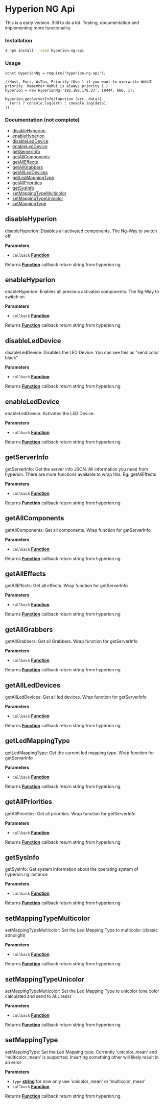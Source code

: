 # Hyperion NG Api

This is a early version. Still to do a lot. Testing, documentation and implementing more functionality.

### Installation
```sh
$ npm install --save hyperion-ng-api
```

### Usage
```
const HyperionNg = require('hyperion-ng-api');

//Host, Port, WsTan, Priority (Use 1 if you want to overwrite WebUI priority. Remember WebUI is always priority 1.)
hyperion = new HyperionNg('192.168.178.23', 19444, 666, 1);

hyperion.getServerInfo(function (err, data){
  (err) ? console.log(err) : console.log(data);
})
```


### Documentation (not complete)

-   [disableHyperion][1]
-   [enableHyperion][2]
-   [disableLedDevice][3]
-   [enableLedDevice][4]
-   [getServerInfo][5]
-   [getAllComponents][6]
-   [getAllEffects][7]
-   [getAllGrabbers][8]
-   [getAllLedDevices][9]
-   [getLedMappingType][10]
-   [getAllPriorities][11]
-   [getSysInfo][12]
-   [setMappingTypeMulticolor][13]
-   [setMappingTypeUnicolor][14]
-   [setMappingType][15]

## disableHyperion

disableHyperion: Disables all activated components. The Ng-Way to switch off.

**Parameters**

-   `callback` **[Function][16]**

Returns **[Function][16]** callback return string from hyperion.ng

## enableHyperion

enableHyperion: Enables all previous activated components. The Ng-Way to switch on.

**Parameters**

-   `callback` **[Function][16]**

Returns **[Function][16]** callback return string from hyperion.ng

## disableLedDevice

disableLedDevice: Disables the LED Device. You can see this as "send color black"

**Parameters**

-   `callback` **[Function][16]**

Returns **[Function][16]** callback return string from hyperion.ng

## enableLedDevice

enableLedDevice: Activates the LED Device.

**Parameters**

-   `callback` **[Function][16]**

Returns **[Function][16]** callback return string from hyperion.ng

## getServerInfo

getServerInfo: Get the server info JSON. All information you need from hyperion. There are more functions available to wrap this. Eg: getAllEffects

**Parameters**

-   `callback` **[Function][16]**

Returns **[Function][16]** callback return string from hyperion.ng

## getAllComponents

getAllComponents: Get all components. Wrap function for getServerInfo

**Parameters**

-   `callback` **[Function][16]**

Returns **[Function][16]** callback return string from hyperion.ng

## getAllEffects

getAllEffects: Get all effects. Wrap function for getServerInfo

**Parameters**

-   `callback` **[Function][16]**

Returns **[Function][16]** callback return string from hyperion.ng

## getAllGrabbers

getAllGrabbers: Get all Grabbers. Wrap function for getServerInfo

**Parameters**

-   `callback` **[Function][16]**

Returns **[Function][16]** callback return string from hyperion.ng

## getAllLedDevices

getAllLedDevices: Get all led devices. Wrap function for getServerInfo

**Parameters**

-   `callback` **[Function][16]**

Returns **[Function][16]** callback return string from hyperion.ng

## getLedMappingType

getLedMappingType: Get the current led mapping type. Wrap function for getServerInfo

**Parameters**

-   `callback` **[Function][16]**

Returns **[Function][16]** callback return string from hyperion.ng

## getAllPriorities

getAllPriorities: Get all priorities. Wrap function for getServerInfo

**Parameters**

-   `callback` **[Function][16]**

Returns **[Function][16]** callback return string from hyperion.ng

## getSysInfo

getSysInfo: Get system information about the operating system of hyperion.ng instance

**Parameters**

-   `callback` **[Function][16]**

Returns **[Function][16]** callback return string from hyperion.ng

## setMappingTypeMulticolor

setMappingTypeMulticolor: Set the Led Mapping Type to multicolor (classic atmolight)

**Parameters**

-   `callback` **[Function][16]**

Returns **[Function][16]** callback return string from hyperion.ng

## setMappingTypeUnicolor

setMappingTypeMulticolor: Set the Led Mapping Type to unicolor (one color calculated and send to ALL leds)

**Parameters**

-   `callback` **[Function][16]**

Returns **[Function][16]** callback return string from hyperion.ng

## setMappingType

setMappingType: Set the Led Mapping type. Currently 'unicolor_mean' and 'multicolor_mean' is supported. Inserting something other will likely result in an error

**Parameters**

-   `type` **[string][17]** for now only use 'unicolor_mean' or 'multicolor_mean'
-   `callback` **[Function][16]**

Returns **[Function][16]** callback return string from hyperion.ng

[1]: #disablehyperion

[2]: #enablehyperion

[3]: #disableleddevice

[4]: #enableleddevice

[5]: #getserverinfo

[6]: #getallcomponents

[7]: #getalleffects

[8]: #getallgrabbers

[9]: #getallleddevices

[10]: #getledmappingtype

[11]: #getallpriorities

[12]: #getsysinfo

[13]: #setmappingtypemulticolor

[14]: #setmappingtypeunicolor

[15]: #setmappingtype

[16]: https://developer.mozilla.org/docs/Web/JavaScript/Reference/Statements/function

[17]: https://developer.mozilla.org/docs/Web/JavaScript/Reference/Global_Objects/String
